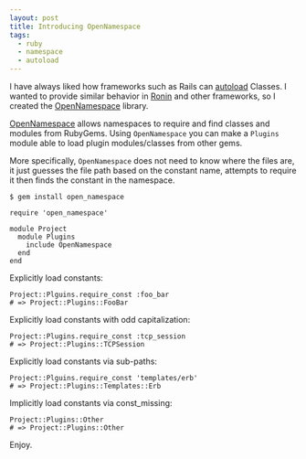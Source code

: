 ```yaml
---
layout: post
title: Introducing OpenNamespace
tags:
  - ruby
  - namespace
  - autoload
---
```


I have always liked how frameworks such as Rails can
[autoload](http://www.rubyinside.com/ruby-techniques-revealed-autoload-1652.html)
Classes. I wanted to provide similar behavior in
[Ronin](http://ronin-ruby.github.com/) and other frameworks, so I created
the [OpenNamespace](http://github.com/postmodern/open_namespace) library.

[OpenNamespace](http://rubydoc.info/gems/open_namespace) allows namespaces
to require and find classes and modules from RubyGems. Using `OpenNamespace`
you can make a `Plugins` module able to load plugin modules/classes from
other gems.

More specifically, `OpenNamespace` does not need to know where
the files are, it just guesses the file path based on the constant name,
attempts to require it then finds the constant in the namespace.

    $ gem install open_namespace

    require 'open_namespace'
    
    module Project
      module Plugins
        include OpenNamespace
      end
    end

Explicitly load constants:

    Project::Plguins.require_const :foo_bar
    # => Project::Plugins::FooBar

Explicitly load constants with odd capitalization:

    Project::Plugins.require_const :tcp_session
    # => Project::Plugins::TCPSession

Explicitly load constants via sub-paths:

    Project::Plguins.require_const 'templates/erb'
    # => Project::Plugins::Templates::Erb

Implicitly load constants via const_missing:

    Project::Plugins::Other
    # => Project::Plugins::Other

Enjoy.

